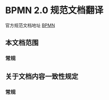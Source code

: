 # BPMN 2.0 规范文档翻译

官方规范文档地址 [BPMN](https://www.omg.org/spec/BPMN/)

## 本文档范围

### 常规

## 关于文档内容一致性规定

### 常规
